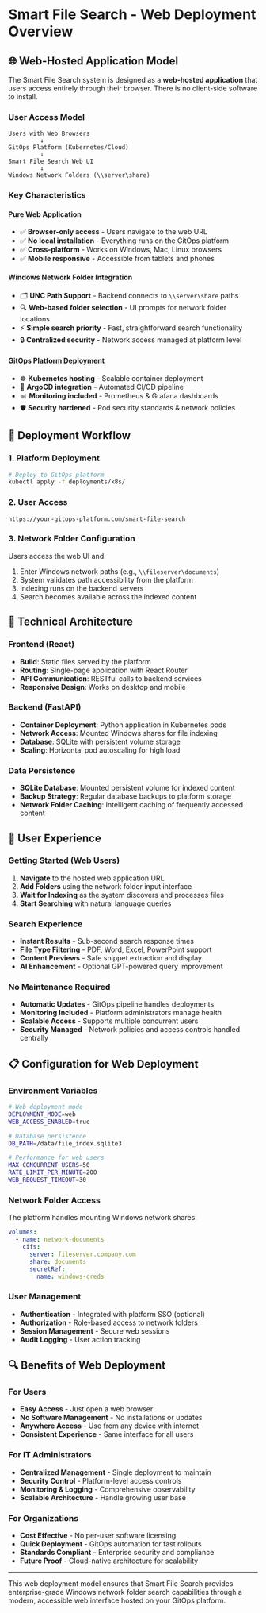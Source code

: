 # Smart File Search - Web Deployment Overview

## 🌐 Web-Hosted Application Model

The Smart File Search system is designed as a **web-hosted application** that users access entirely through their browser. There is no client-side software to install.

### User Access Model

```
Users with Web Browsers
         ↓
GitOps Platform (Kubernetes/Cloud)
         ↓  
Smart File Search Web UI
         ↓
Windows Network Folders (\\server\share)
```

### Key Characteristics

#### **Pure Web Application**
- ✅ **Browser-only access** - Users navigate to the web URL
- ✅ **No local installation** - Everything runs on the GitOps platform  
- ✅ **Cross-platform** - Works on Windows, Mac, Linux browsers
- ✅ **Mobile responsive** - Accessible from tablets and phones

#### **Windows Network Folder Integration**
- 🗂️ **UNC Path Support** - Backend connects to `\\server\share` paths
- 🔍 **Web-based folder selection** - UI prompts for network folder locations
- ⚡ **Simple search priority** - Fast, straightforward search functionality
- 🔒 **Centralized security** - Network access managed at platform level

#### **GitOps Platform Deployment**
- ☸️ **Kubernetes hosting** - Scalable container deployment
- 🔄 **ArgoCD integration** - Automated CI/CD pipeline
- 📊 **Monitoring included** - Prometheus & Grafana dashboards
- 🛡️ **Security hardened** - Pod security standards & network policies

## 🚀 Deployment Workflow

### 1. Platform Deployment
```bash
# Deploy to GitOps platform
kubectl apply -f deployments/k8s/
```

### 2. User Access
```
https://your-gitops-platform.com/smart-file-search
```

### 3. Network Folder Configuration
Users access the web UI and:
1. Enter Windows network paths (e.g., `\\fileserver\documents`)
2. System validates path accessibility from the platform
3. Indexing runs on the backend servers
4. Search becomes available across the indexed content

## 🔧 Technical Architecture

### Frontend (React)
- **Build**: Static files served by the platform
- **Routing**: Single-page application with React Router
- **API Communication**: RESTful calls to backend services
- **Responsive Design**: Works on desktop and mobile

### Backend (FastAPI)
- **Container Deployment**: Python application in Kubernetes pods
- **Network Access**: Mounted Windows shares for file indexing
- **Database**: SQLite with persistent volume storage
- **Scaling**: Horizontal pod autoscaling for high load

### Data Persistence
- **SQLite Database**: Mounted persistent volume for indexed content
- **Backup Strategy**: Regular database backups to platform storage
- **Network Folder Caching**: Intelligent caching of frequently accessed content

## 🎯 User Experience

### Getting Started (Web Users)
1. **Navigate** to the hosted web application URL
2. **Add Folders** using the network folder input interface
3. **Wait for Indexing** as the system discovers and processes files
4. **Start Searching** with natural language queries

### Search Experience
- **Instant Results** - Sub-second search response times
- **File Type Filtering** - PDF, Word, Excel, PowerPoint support
- **Content Previews** - Safe snippet extraction and display
- **AI Enhancement** - Optional GPT-powered query improvement

### No Maintenance Required
- **Automatic Updates** - GitOps pipeline handles deployments
- **Monitoring Included** - Platform administrators manage health
- **Scalable Access** - Supports multiple concurrent users
- **Security Managed** - Network policies and access controls handled centrally

## 📋 Configuration for Web Deployment

### Environment Variables
```bash
# Web deployment mode
DEPLOYMENT_MODE=web
WEB_ACCESS_ENABLED=true

# Database persistence
DB_PATH=/data/file_index.sqlite3

# Performance for web users
MAX_CONCURRENT_USERS=50
RATE_LIMIT_PER_MINUTE=200
WEB_REQUEST_TIMEOUT=30
```

### Network Folder Access
The platform handles mounting Windows network shares:
```yaml
volumes:
  - name: network-documents
    cifs:
      server: fileserver.company.com
      share: documents
      secretRef:
        name: windows-creds
```

### User Management
- **Authentication** - Integrated with platform SSO (optional)
- **Authorization** - Role-based access to network folders
- **Session Management** - Secure web sessions
- **Audit Logging** - User action tracking

## 🔍 Benefits of Web Deployment

### For Users
- **Easy Access** - Just open a web browser
- **No Software Management** - No installations or updates
- **Anywhere Access** - Use from any device with internet
- **Consistent Experience** - Same interface for all users

### For IT Administrators  
- **Centralized Management** - Single deployment to maintain
- **Security Control** - Platform-level access controls
- **Monitoring & Logging** - Comprehensive observability
- **Scalable Architecture** - Handle growing user base

### For Organizations
- **Cost Effective** - No per-user software licensing
- **Quick Deployment** - GitOps automation for fast rollouts
- **Standards Compliant** - Enterprise security and compliance
- **Future Proof** - Cloud-native architecture for scalability

---

This web deployment model ensures that Smart File Search provides enterprise-grade Windows network folder search capabilities through a modern, accessible web interface hosted on your GitOps platform.
